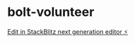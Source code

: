 # bolt-volunteer

[Edit in StackBlitz next generation editor ⚡️](https://stackblitz.com/~/github.com/sarahgao123/bolt-volunteer)
